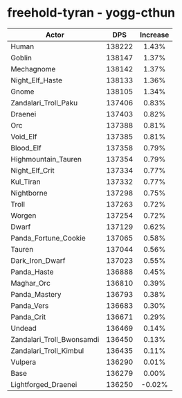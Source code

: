 # freehold-tyran - yogg-cthun
| Actor | DPS | Increase |
|---|:---:|:---:|
|Human|138222|1.43%|
|Goblin|138147|1.37%|
|Mechagnome|138142|1.37%|
|Night_Elf_Haste|138133|1.36%|
|Gnome|138105|1.34%|
|Zandalari_Troll_Paku|137406|0.83%|
|Draenei|137403|0.82%|
|Orc|137388|0.81%|
|Void_Elf|137385|0.81%|
|Blood_Elf|137358|0.79%|
|Highmountain_Tauren|137354|0.79%|
|Night_Elf_Crit|137334|0.77%|
|Kul_Tiran|137332|0.77%|
|Nightborne|137298|0.75%|
|Troll|137263|0.72%|
|Worgen|137254|0.72%|
|Dwarf|137129|0.62%|
|Panda_Fortune_Cookie|137065|0.58%|
|Tauren|137044|0.56%|
|Dark_Iron_Dwarf|137023|0.55%|
|Panda_Haste|136888|0.45%|
|Maghar_Orc|136810|0.39%|
|Panda_Mastery|136793|0.38%|
|Panda_Vers|136683|0.30%|
|Panda_Crit|136671|0.29%|
|Undead|136469|0.14%|
|Zandalari_Troll_Bwonsamdi|136450|0.13%|
|Zandalari_Troll_Kimbul|136435|0.11%|
|Vulpera|136290|0.01%|
|Base|136279|0.00%|
|Lightforged_Draenei|136250|-0.02%|

